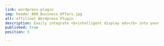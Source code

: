 ```yaml
---
link: wordpress-plugin
img: header_800_Business_Offers.jpg
alt: affilinet Wordpress Plugin
description: Easily integrate <b>intelligent display ads</b> into your site with our Performance Ads Wordpress plugin.
published: true
position: 5

---
```

